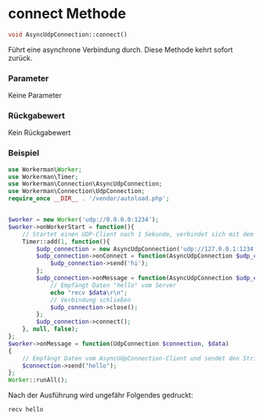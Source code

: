 # connect Methode

```php
void AsyncUdpConnection::connect()
```

Führt eine asynchrone Verbindung durch. Diese Methode kehrt sofort zurück.

### Parameter
Keine Parameter

### Rückgabewert
Kein Rückgabewert

### Beispiel

```php
use Workerman\Worker;
use Workerman\Timer;
use Workerman\Connection\AsyncUdpConnection;
use Workerman\Connection\UdpConnection;
require_once __DIR__ . '/vendor/autoload.php';


$worker = new Worker('udp://0.0.0.0:1234');
$worker->onWorkerStart = function(){
    // Startet einen UDP-Client nach 1 Sekunde, verbindet sich mit dem Port 1234 und sendet den String "hi"
    Timer::add(1, function(){
        $udp_connection = new AsyncUdpConnection('udp://127.0.0.1:1234');
        $udp_connection->onConnect = function(AsyncUdpConnection $udp_connection){
            $udp_connection->send('hi');
        };
        $udp_connection->onMessage = function(AsyncUdpConnection $udp_connection, $data){
            // Empfängt Daten "hello" vom Server
            echo "recv $data\r\n";
            // Verbindung schließen
            $udp_connection->close();
        };
        $udp_connection->connect();
    }, null, false);
};
$worker->onMessage = function(UdpConnection $connection, $data)
{
    // Empfängt Daten vom AsyncUdpConnection-Client und sendet den String "hello" zurück
    $connection->send("hello");
};
Worker::runAll();             
```

Nach der Ausführung wird ungefähr Folgendes gedruckt:
```
recv hello
```
